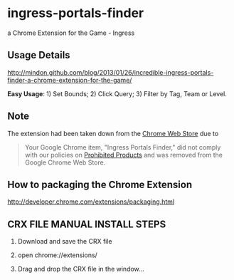 ingress-portals-finder
======================

a Chrome Extension for the Game - Ingress


Usage Details
----------------------
<http://mindon.github.com/blog/2013/01/26/incredible-ingress-portals-finder-a-chrome-extension-for-the-game/>


**Easy Usage**: 1) Set Bounds; 2) Click Query; 3) Filter by Tag, Team or Level.


Note
----------------------

The extension had been taken down from the [Chrome Web Store](https://chrome.google.com/webstore) due to

> Your Google Chrome item, "Ingress Portals Finder," did not comply with our policies on [Prohibited Products](https://developers.google.com/chrome/web-store/program_policies) and was removed from the Google Chrome Web Store. 


How to packaging the Chrome Extension
----------------------
<http://developer.chrome.com/extensions/packaging.html>



CRX FILE MANUAL INSTALL STEPS
-----------------------------
1.   Download and save the CRX file

2.   open chrome://extensions/

3.   Drag and drop the CRX file in the window…
